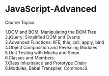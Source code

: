 # JavaScript-Advanced

Course Topics

1.DOM and BOM, Manipulating the DOM Tree <br>
2.jQuery: Simplified DOM and Events <br>
3.Advanced Functions: IIFE, this, call, apply, bind <br>
4.Object Composition and Revealing Modules <br>
5.Unit Testing with Mocha and Sinon <br>
6.Classes and Members <br>
7.Class Inheritance and Prototype Chain <br>
8.Modules, Babel Transpiler, CommonJS 
